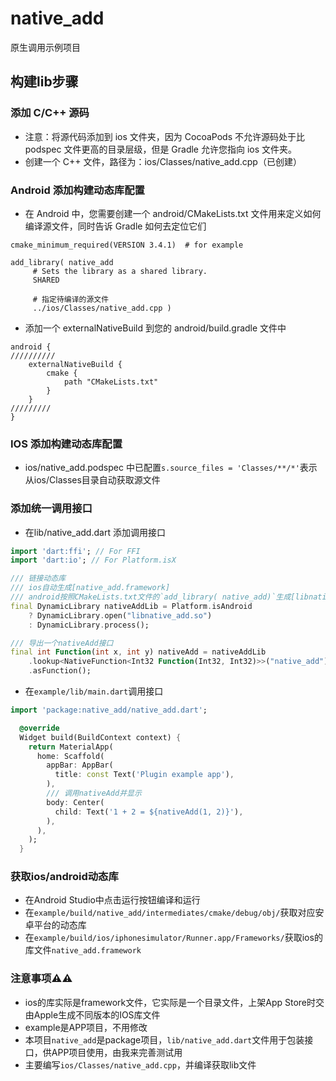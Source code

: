 # native_add

原生调用示例项目

## 构建lib步骤

### 添加 C/C++ 源码

- 注意：将源代码添加到 ios 文件夹，因为 CocoaPods 不允许源码处于比 podspec 文件更高的目录层级，但是 Gradle 允许您指向 ios 文件夹。
- 创建一个 C++ 文件，路径为：ios/Classes/native_add.cpp（已创建）

### Android 添加构建动态库配置

- 在 Android 中，您需要创建一个 android/CMakeLists.txt 文件用来定义如何编译源文件，同时告诉 Gradle 如何去定位它们
```
cmake_minimum_required(VERSION 3.4.1)  # for example

add_library( native_add
     # Sets the library as a shared library.
     SHARED

     # 指定待编译的源文件
     ../ios/Classes/native_add.cpp )
```
- 添加一个 externalNativeBuild 到您的 android/build.gradle 文件中
```
android {
//////////
    externalNativeBuild {
        cmake {
            path "CMakeLists.txt"
        }
    }
/////////
}
```

### IOS 添加构建动态库配置 

- ios/native_add.podspec 中已配置`s.source_files = 'Classes/**/*'`表示从ios/Classes目录自动获取源文件

### 添加统一调用接口

- 在lib/native_add.dart 添加调用接口
```dart
import 'dart:ffi'; // For FFI
import 'dart:io'; // For Platform.isX

/// 链接动态库
/// ios自动生成[native_add.framework]
/// android按照CMakeLists.txt文件的`add_library( native_add)`生成[libnative_add.so]，lib前缀会自动添加
final DynamicLibrary nativeAddLib = Platform.isAndroid
    ? DynamicLibrary.open("libnative_add.so")
    : DynamicLibrary.process();

/// 导出一个nativeAdd接口
final int Function(int x, int y) nativeAdd = nativeAddLib
    .lookup<NativeFunction<Int32 Function(Int32, Int32)>>("native_add")
    .asFunction();
```

- 在`example/lib/main.dart`调用接口
```dart
import 'package:native_add/native_add.dart';

  @override
  Widget build(BuildContext context) {
    return MaterialApp(
      home: Scaffold(
        appBar: AppBar(
          title: const Text('Plugin example app'),
        ),
        /// 调用nativeAdd并显示
        body: Center(
          child: Text('1 + 2 = ${nativeAdd(1, 2)}'),
        ),
      ),
    );
  }
```

### 获取ios/android动态库

- 在Android Studio中点击运行按钮编译和运行
- 在`example/build/native_add/intermediates/cmake/debug/obj/`获取对应安卓平台的动态库
- 在`example/build/ios/iphonesimulator/Runner.app/Frameworks/`获取ios的库文件`native_add.framework`

### 注意事项⚠️⚠️

- ios的库实际是framework文件，它实际是一个目录文件，上架App Store时交由Apple生成不同版本的IOS库文件
- example是APP项目，不用修改
- 本项目`native_add`是package项目，`lib/native_add.dart`文件用于包装接口，供APP项目使用，由我来完善测试用
- 主要编写`ios/Classes/native_add.cpp`，并编译获取lib文件
